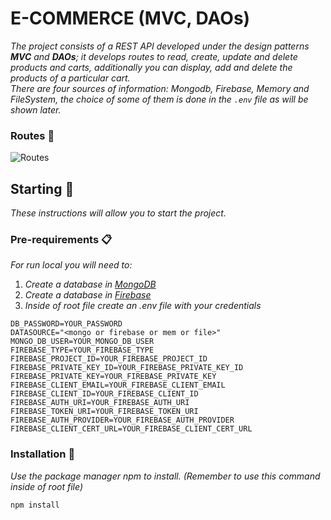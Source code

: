 # E-COMMERCE (MVC, DAOs)

_The project consists of a REST API developed under the design patterns __MVC__ and __DAOs__; it develops routes to read, create, update and delete products and carts, additionally you can display, add and delete the products of a particular cart. \
There are four sources of information: _Mongodb_, _Firebase_, _Memory_ and _FileSystem_, the choice of some of them is done in the `.env` file as will be shown later._

### Routes :arrows_counterclockwise:
![Routes](https://user-images.githubusercontent.com/84557725/201752310-7f60df5b-3da4-41e1-b252-8b5d993f50e3.png)


## Starting 🚀
_These instructions will allow you to start the project._

### Pre-requirements 📋
_For run local you will need to:_
1. _Create a database in [MongoDB](https://tutorialesdeaplicaciones.com/creacion-de-una-base-de-datos-con-mongodb/)_
2. _Create a database in [Firebase](https://www.paradigmadigital.com/dev/crear-base-datos-firebase/#:~:text=Para%20ello%2C%20una%20vez%20dentro,configurar%20tus%20reglas%20de%20privacidad.&text=Con%20esto%20ya%20tenemos%20lista,en%20nuestro%20proyecto%20de%20Firebase.)_
3. _Inside of root file create an .env file with your credentials_

```
DB_PASSWORD=YOUR_PASSWORD
DATASOURCE="<mongo or firebase or mem or file>"
MONGO_DB_USER=YOUR_MONGO_DB_USER
FIREBASE_TYPE=YOUR_FIREBASE_TYPE
FIREBASE_PROJECT_ID=YOUR_FIREBASE_PROJECT_ID
FIREBASE_PRIVATE_KEY_ID=YOUR_FIREBASE_PRIVATE_KEY_ID
FIREBASE_PRIVATE_KEY=YOUR_FIREBASE_PRIVATE_KEY
FIREBASE_CLIENT_EMAIL=YOUR_FIREBASE_CLIENT_EMAIL
FIREBASE_CLIENT_ID=YOUR_FIREBASE_CLIENT_ID
FIREBASE_AUTH_URI=YOUR_FIREBASE_AUTH_URI
FIREBASE_TOKEN_URI=YOUR_FIREBASE_TOKEN_URI
FIREBASE_AUTH_PROVIDER=YOUR_FIREBASE_AUTH_PROVIDER
FIREBASE_CLIENT_CERT_URL=YOUR_FIREBASE_CLIENT_CERT_URL
```

### Installation 🔧
_Use the package manager npm to install. (Remember to use this command inside of root file)_
```
npm install 
```

